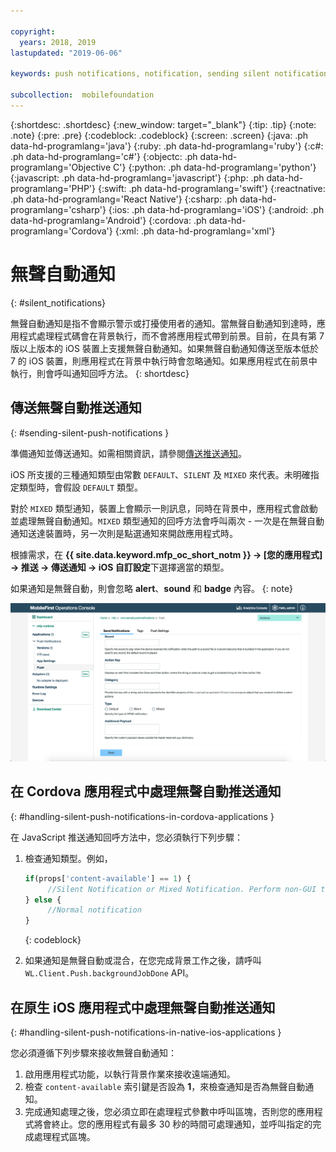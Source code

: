 ```yaml
---

copyright:
  years: 2018, 2019
lastupdated: "2019-06-06"

keywords: push notifications, notification, sending silent notifications

subcollection:  mobilefoundation
---
```


{:shortdesc: .shortdesc}
{:new_window: target="_blank"}
{:tip: .tip}
{:note: .note}
{:pre: .pre}
{:codeblock: .codeblock}
{:screen: .screen}
{:java: .ph data-hd-programlang='java'}
{:ruby: .ph data-hd-programlang='ruby'}
{:c#: .ph data-hd-programlang='c#'}
{:objectc: .ph data-hd-programlang='Objective C'}
{:python: .ph data-hd-programlang='python'}
{:javascript: .ph data-hd-programlang='javascript'}
{:php: .ph data-hd-programlang='PHP'}
{:swift: .ph data-hd-programlang='swift'}
{:reactnative: .ph data-hd-programlang='React Native'}
{:csharp: .ph data-hd-programlang='csharp'}
{:ios: .ph data-hd-programlang='iOS'}
{:android: .ph data-hd-programlang='Android'}
{:cordova: .ph data-hd-programlang='Cordova'}
{:xml: .ph data-hd-programlang='xml'}

# 無聲自動通知
{: #silent_notifications}

無聲自動通知是指不會顯示警示或打擾使用者的通知。當無聲自動通知到達時，應用程式處理程式碼會在背景執行，而不會將應用程式帶到前景。目前，在具有第 7 版以上版本的 iOS 裝置上支援無聲自動通知。如果無聲自動通知傳送至版本低於 7 的 iOS 裝置，則應用程式在背景中執行時會忽略通知。如果應用程式在前景中執行，則會呼叫通知回呼方法。
{: shortdesc}

## 傳送無聲自動推送通知
{: #sending-silent-push-notifications }

準備通知並傳送通知。如需相關資訊，請參閱[傳送推送通知](/docs/services/mobilefoundation?topic=mobilefoundation-send_push_notifications#send_push_notifications)。

iOS 所支援的三種通知類型由常數 `DEFAULT`、`SILENT` 及 `MIXED` 來代表。未明確指定類型時，會假設 `DEFAULT` 類型。

對於 `MIXED` 類型通知，裝置上會顯示一則訊息，同時在背景中，應用程式會啟動並處理無聲自動通知。`MIXED` 類型通知的回呼方法會呼叫兩次 - 一次是在無聲自動通知送達裝置時，另一次則是點選通知來開啟應用程式時。

根據需求，在 **{{ site.data.keyword.mfp_oc_short_notm }} → [您的應用程式] → 推送 → 傳送通知 → iOS 自訂設定**下選擇適當的類型。

如果通知是無聲自動，則會忽略 **alert**、**sound** 和 **badge** 內容。
{: note}

![在 {{ site.data.keyword.mfp_oc_short_notm }} 中設定 iOS 無聲自動通知的通知類型](images/notification-type-for-silent-notifications.png)

## 在 Cordova 應用程式中處理無聲自動推送通知
{: #handling-silent-push-notifications-in-cordova-applications }

在 JavaScript 推送通知回呼方法中，您必須執行下列步驟：

1. 檢查通知類型。例如，

   ```javascript
   if(props['content-available'] == 1) {
        //Silent Notification or Mixed Notification. Perform non-GUI tasks here.
   } else {
        //Normal notification
   }
   ```
   {: codeblock}

2. 如果通知是無聲自動或混合，在您完成背景工作之後，請呼叫 `WL.Client.Push.backgroundJobDone` API。

## 在原生 iOS 應用程式中處理無聲自動推送通知
{: #handling-silent-push-notifications-in-native-ios-applications }

您必須遵循下列步驟來接收無聲自動通知：

1. 啟用應用程式功能，以執行背景作業來接收遠端通知。
2. 檢查 `content-available` 索引鍵是否設為 **1**，來檢查通知是否為無聲自動通知。
3. 完成通知處理之後，您必須立即在處理程式參數中呼叫區塊，否則您的應用程式將會終止。您的應用程式有最多 30 秒的時間可處理通知，並呼叫指定的完成處理程式區塊。
